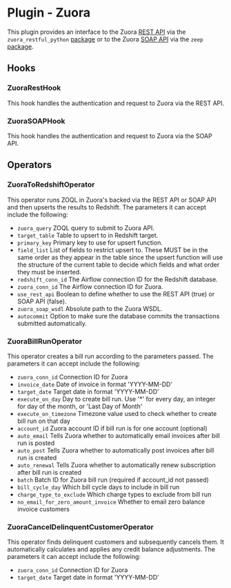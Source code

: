 # Plugin - Zuora

This plugin provides an interface to the Zuora [REST API](https://www.zuora.com/developer/api-reference/) via the `zuora_restful_python` [package](https://github.com/bolaurent/zuora_restful_python) or to the Zuora [SOAP API](https://knowledgecenter.zuora.com/DC_Developers/G_SOAP_API) via the `zeep` [package](https://python-zeep.readthedocs.io/en/master/).

## Hooks
### ZuoraRestHook
This hook handles the authentication and request to Zuora via the REST API.

### ZuoraSOAPHook
This hook handles the authentication and request to Zuora via the SOAP API.

## Operators
### ZuoraToRedshiftOperator
This operator runs ZOQL in Zuora's backed via the REST API or SOAP API and then upserts the results to Redshift. The parameters it can accept include the following:

- `zuora_query`   		ZOQL query to submit to Zuora API.
- `target_table`        Table to upsert to in Redshift target.
- `primary_key`     	Primary key to use for upsert function.
- `field_list`        	List of fields to restrict upsert to. These MUST be in the same order as they appear in the table since the upsert function will
						use the structure of the current table to decide which fields and what order they must be inserted.
- `redshift_conn_id`	The Airflow connection ID for the Redshift database.
- `zuora_conn_id`       The Airflow connection ID for Zuora.
- `use_rest_api`  		Boolean to define whether to use the REST API (true) or SOAP API (false).
- `zuora_soap_wsdl`     Absolute path to the Zuora WSDL.
- `autocommit`     		Option to make sure the database commits the transactions submitted automatically.

### ZuoraBillRunOperator
This operator creates a bill run according to the parameters passed. The parameters it can accept include the following:
- `zuora_conn_id`						Connection ID for Zuora
- `invoice_date`						Date of invoice in format 'YYYY-MM-DD'
- `target_date`							Target date in format 'YYYY-MM-DD'
- `execute_on_day`						Day to create bill run. Use '*' for every day, an integer for day of the month, or 'Last Day of Month'
- `execute_on_timezone`					Timezone value used to check whether to create bill run on that day
- `account_id`							Zuora account ID if bill run is for one account (optional)
- `auto_email`							Tells Zuora whether to automatically email invoices after bill run is posted
- `auto_post`							Tells Zuora whether to automatically post invoices after bill run is created
- `auto_renewal`						Tells Zuora whether to automatically renew subscription after bill run is created
- `batch`								Batch ID for Zuora bill run (required if account_id not passed)
- `bill_cycle_day`						Which bill cycle days to include in bill run
- `charge_type_to_exclude`				Which charge types to exclude from bill run
- `no_email_for_zero_amount_invoice`	Whether to email zero balance invoice customers

### ZuoraCancelDelinquentCustomerOperator
This operator finds delinquent customers and subsequently cancels them. It automatically calculates and applies any credit balance adjustments. The parameters it can accept include the following:
- `zuora_conn_id`		Connection ID for Zuora
- `target_date`			Target date in format 'YYYY-MM-DD'